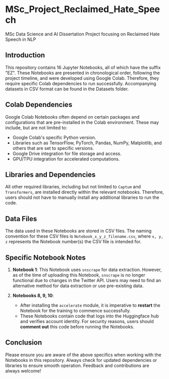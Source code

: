 # MSc_Project_Reclaimed_Hate_Speech
MSc Data Science and AI Dissertation Project focusing on Reclaimed Hate Speech in NLP

## Introduction

This repository contains 16 Jupyter Notebooks, all of which have the suffix "EZ". These Notebooks are presented in chronological order, following the project timeline, and were developed using Google Colab. Therefore, they require specific Colab dependencies to run successfully. Accompanying datasets in CSV format can be found in the Datasets folder.

## Colab Dependencies
Google Colab Notebooks often depend on certain packages and configurations that are pre-installed in the Colab environment. These may include, but are not limited to:
- Google Colab's specific Python version.
- Libraries such as TensorFlow, PyTorch, Pandas, NumPy, Matplotlib, and others that are set to specific versions.
- Google Drive integration for file storage and access.
- GPU/TPU integration for accelerated computations.

## Libraries and Dependencies

All other required libraries, including but not limited to `Captum` and `Transformers`, are installed directly within the relevant notebooks. Therefore, users should not have to manually install any additional libraries to run the code.

## Data Files
The data used in these Notebooks are stored in CSV files. The naming convention for these CSV files is `Notebook_x_y_z_filename.csv`, where `x, y, z` represents the Notebook number(s) the CSV file is intended for.

## Specific Notebook Notes

1. **Notebook 1**: This Notebook uses `snscrape` for data extraction. However, as of the time of uploading this Notebook, `snscrape` is no longer functional due to changes in the Twitter API. Users may need to find an alternative method for data extraction or use pre-existing data.

2. **Notebooks 8, 9, 10**: 
    - After installing the `accelerate` module, it is imperative to **restart** the Notebook for the training to commence successfully.
    - These Notebooks contain code that logs into the Huggingface hub and verifies account identity. For security reasons, users should **comment out** this code before running the Notebooks.

## Conclusion

Please ensure you are aware of the above specifics when working with the Notebooks in this repository. Always check for updated dependencies or libraries to ensure smooth operation. Feedback and contributions are always welcome!
